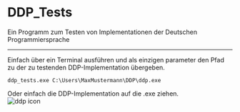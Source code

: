 # DDP_Tests
Ein Programm zum Testen von Implementationen der Deutschen Programmiersprache
***
Einfach über ein Terminal ausführen und als einzigen parameter den Pfad zu der zu testenden DDP-Implementation übergeben.
```
ddp_tests.exe C:\Users\MaxMustermann\DDP\ddp.exe
```
Oder einfach die DDP-Implementation auf die .exe ziehen. <br>
<img 
     src="https://user-images.githubusercontent.com/70270420/130701103-c63087e9-9f34-4294-900c-73a1ec043399.png" 
     alt="ddp icon"
     align="left"
/>
